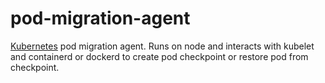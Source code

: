 # pod-migration-agent

[Kubernetes](https://kubernetes.io/) pod migration agent. Runs on node and interacts with kubelet and containerd or dockerd to create pod checkpoint or restore pod from checkpoint.
